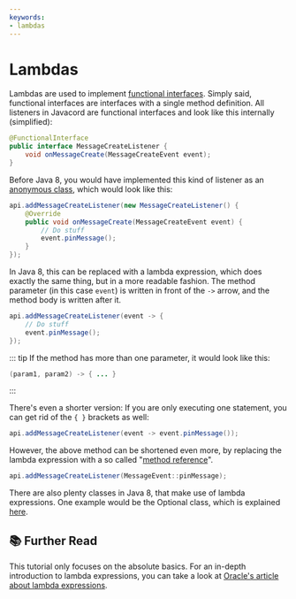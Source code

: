 ```yaml
---
keywords:
- lambdas
---
```


# Lambdas

Lambdas are used to implement [functional interfaces](https://docs.oracle.com/javase/8/docs/api/java/lang/FunctionalInterface.html).
Simply said, functional interfaces are interfaces with a single method definition.
All listeners in Javacord are functional interfaces and look like this internally (simplified):

```java
@FunctionalInterface
public interface MessageCreateListener {
    void onMessageCreate(MessageCreateEvent event);
}
```

Before Java 8, you would have implemented this kind of listener as an [anonymous class](https://docs.oracle.com/javase/tutorial/java/javaOO/anonymousclasses.html), which would look like this:

```java
api.addMessageCreateListener(new MessageCreateListener() {
    @Override
    public void onMessageCreate(MessageCreateEvent event) {
        // Do stuff
        event.pinMessage();
    }
});
```

In Java 8, this can be replaced with a lambda expression, which does exactly the same thing, but in a more readable fashion. 
The method parameter (in this case `event`) is written in front of the `->` arrow, and the method body is written after it.

```java
api.addMessageCreateListener(event -> {
    // Do stuff
    event.pinMessage();
});
```

::: tip
If the method has more than one parameter, it would look like this: 
```java
(param1, param2) -> { ... }
```
:::

There's even a shorter version: If you are only executing one statement, you can get rid of the `{ }` brackets as well:
```java
api.addMessageCreateListener(event -> event.pinMessage());
```

However, the above method can be shortened even more, by replacing the lambda expression with a so called "[method reference](https://docs.oracle.com/javase/tutorial/java/javaOO/methodreferences.html)".
```java
api.addMessageCreateListener(MessageEvent::pinMessage);
```

There are also plenty classes in Java 8, that make use of lambda expressions.
One example would be the Optional class, which is explained [here](/wiki/essential-knowledge/optionals/).

## :books: Further Read

This tutorial only focuses on the absolute basics.
For an in-depth introduction to lambda expressions, you can take a look at
[Oracle's article about lambda expressions](https://www.oracle.com/technical-resources/articles/java/architect-lambdas-part1.html).

